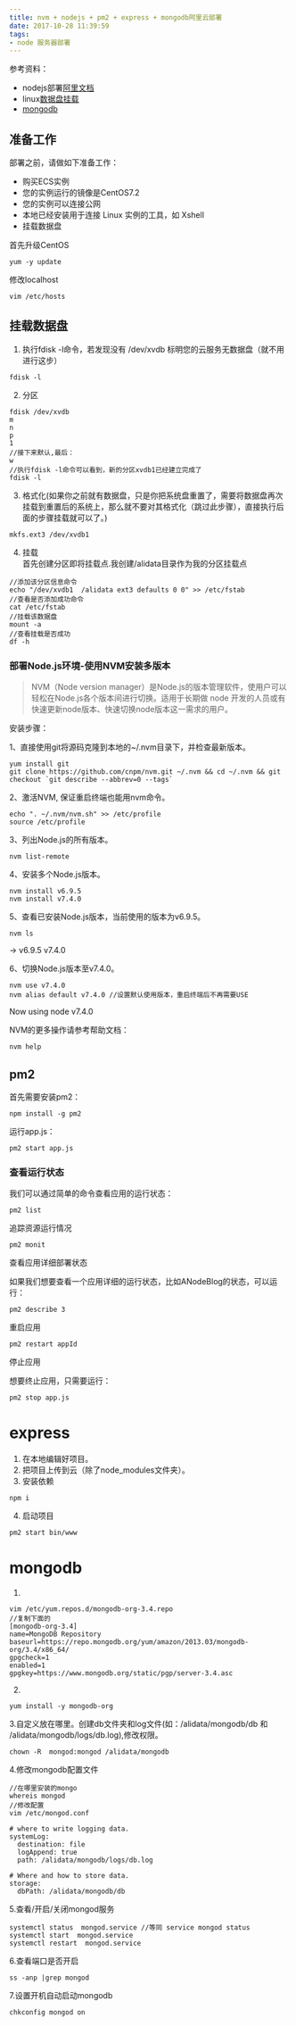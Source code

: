 ```yaml
---
title: nvm + nodejs + pm2 + express + mongodb阿里云部署
date: 2017-10-28 11:39:59
tags:
- node 服务器部署
---
```


参考资料：
- nodejs部署[阿里文档](https://help.aliyun.com/document_detail/50775.html?spm=5176.doc25426.6.655.kn1mB7)
- linux[数据盘挂载](https://help.aliyun.com/video_detail/41676.html)
- [mongodb](http://blog.chinaunix.net/uid-25057421-id-4359040.html)

## 准备工作

部署之前，请做如下准备工作：

- 购买ECS实例   
- 您的实例运行的镜像是CentOS7.2   
- 您的实例可以连接公网   
- 本地已经安装用于连接 Linux 实例的工具，如 Xshell
- 挂载数据盘 

首先升级CentOS

```
yum -y update
```

修改localhost

```
vim /etc/hosts
```



## 挂载数据盘 
1. 执行fdisk -l命令，若发现没有 /dev/xvdb 标明您的云服务无数据盘（就不用进行这步）
```
fdisk -l
```
2. 分区
```
fdisk /dev/xvdb
m
n
p
1
//接下来默认,最后：
w
//执行fdisk -l命令可以看到，新的分区xvdb1已经建立完成了
fdisk -l
```

3. 格式化(如果你之前就有数据盘，只是你把系统盘重置了，需要将数据盘再次挂载到重置后的系统上，那么就不要对其格式化（跳过此步骤），直接执行后面的步骤挂载就可以了。)
```
mkfs.ext3 /dev/xvdb1
```
4. 挂载   
首先创建分区即将挂载点.我创建/alidata目录作为我的分区挂载点
```
//添加该分区信息命令
echo "/dev/xvdb1  /alidata ext3 defaults 0 0" >> /etc/fstab 
//查看是否添加成功命令
cat /etc/fstab
//挂载该数据盘
mount -a
//查看挂载是否成功
df -h
```


### 部署Node.js环境-使用NVM安装多版本

> NVM（Node version manager）是Node.js的版本管理软件，使用户可以轻松在Node.js各个版本间进行切换。适用于长期做 node 开发的人员或有快速更新node版本、快速切换node版本这一需求的用户。

安装步骤：

1、直接使用git将源码克隆到本地的~/.nvm目录下，并检查最新版本。    


```
yum install git
git clone https://github.com/cnpm/nvm.git ~/.nvm && cd ~/.nvm && git checkout `git describe --abbrev=0 --tags`
```


2、激活NVM, 保证重启终端也能用nvm命令。

```
echo ". ~/.nvm/nvm.sh" >> /etc/profile
source /etc/profile
```

3、列出Node.js的所有版本。


```
nvm list-remote
```

4、安装多个Node.js版本。


```
nvm install v6.9.5
nvm install v7.4.0
```

5、查看已安装Node.js版本，当前使用的版本为v6.9.5。


```
nvm ls
```

->       v6.9.5
         v7.4.0   
         
6、切换Node.js版本至v7.4.0。


```
nvm use v7.4.0
nvm alias default v7.4.0 //设置默认使用版本，重启终端后不再需要USE
```
Now using node v7.4.0    

NVM的更多操作请参考帮助文档：


```
nvm help
```
## pm2
首先需要安装pm2：


```
npm install -g pm2
```

运行app.js：


```
pm2 start app.js
```
### 查看运行状态

我们可以通过简单的命令查看应用的运行状态：

```
pm2 list
```
追踪资源运行情况

```
pm2 monit
```
查看应用详细部署状态

如果我们想要查看一个应用详细的运行状态，比如ANodeBlog的状态，可以运行：

```
pm2 describe 3
```
重启应用


```
pm2 restart appId
```

停止应用

想要终止应用，只需要运行：


```
pm2 stop app.js
```
# express
1. 在本地编辑好项目。
2. 把项目上传到云（除了node_modules文件夹）。
3. 安装依赖
```
npm i
```
4. 启动项目
```
pm2 start bin/www
```

# mongodb
1. 
```
vim /etc/yum.repos.d/mongodb-org-3.4.repo 
//复制下面的
[mongodb-org-3.4]
name=MongoDB Repository
baseurl=https://repo.mongodb.org/yum/amazon/2013.03/mongodb-org/3.4/x86_64/
gpgcheck=1
enabled=1
gpgkey=https://www.mongodb.org/static/pgp/server-3.4.asc
```
2. 
```
yum install -y mongodb-org
```
3.自定义放在哪里。创建db文件夹和log文件(如：/alidata/mongodb/db 和 /alidata/mongodb/logs/db.log),修改权限。

```
chown -R  mongod:mongod /alidata/mongodb
```

4.修改mongodb配置文件

```
//在哪里安装的mongo
whereis mongod
//修改配置
vim /etc/mongod.conf

# where to write logging data.
systemLog:
  destination: file
  logAppend: true
  path: /alidata/mongodb/logs/db.log

# Where and how to store data.
storage:
  dbPath: /alidata/mongodb/db
```

5.查看/开启/关闭mongod服务

```
systemctl status  mongod.service //等同 service mongod status
systemctl start  mongod.service
systemctl restart  mongod.service
```
6.查看端口是否开启

```
ss -anp |grep mongod
```
7.设置开机自动启动mongodb

```
chkconfig mongod on
```
